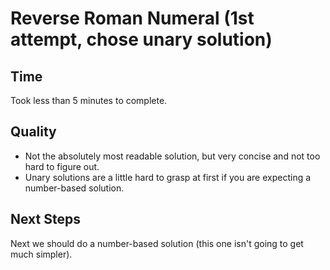 # Reverse Roman Numeral (1st attempt, chose unary solution)

## Time

Took less than 5 minutes to complete.

## Quality

- Not the absolutely most readable solution, but very concise and not too hard to figure out.
- Unary solutions are a little hard to grasp at first if you are expecting a number-based solution.

## Next Steps

Next we should do a number-based solution (this one isn't going to get much simpler).
